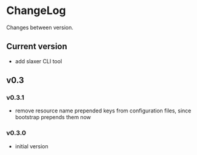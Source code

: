 # ChangeLog

Changes between version.

## Current version

* add slaxer CLI tool

## v0.3

### v0.3.1

* remove resource name prepended keys from configuration files, since bootstrap
prepends them now

### v0.3.0

* initial version
